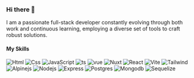 ### Hi there 👋
I am a passionate full-stack developer constantly evolving through both work and continuous learning, employing a diverse set of tools to craft robust solutions.

#### My Skills

<img src="https://skillicons.dev/icons?i=html" title=Html alt="Html"> <img src="https://skillicons.dev/icons?i=css" title=Css alt="Css"> <img src="https://skillicons.dev/icons?i=js" title=Js alt="JavaScript"> <img src="https://skillicons.dev/icons?i=ts" title=TypeScript alt="ts"> <img src="https://skillicons.dev/icons?i=vue&theme=light" title=Vue alt="vue"> <img src="https://skillicons.dev/icons?i=nuxtjs&theme=light" title=Nuxt alt="Nuxt"> <img src="https://skillicons.dev/icons?i=react&theme=light" title=React alt="React"> <img src="https://skillicons.dev/icons?i=vite&theme=light" title=Vite alt="Vite"> <img src="https://skillicons.dev/icons?i=tailwind&theme=light" title=Tailwind alt="Tailwind"> <img src="https://skillicons.dev/icons?i=alpinejs&theme=light" title=Alpinejs alt="Alpinejs"> <img src="https://skillicons.dev/icons?i=nodejs&theme=light" title=Nodejs alt="Nodejs"> <img src="https://skillicons.dev/icons?i=express&theme=light" title=Express alt="Express"> <img src="https://skillicons.dev/icons?i=postgres&theme=light" title=Postgres alt="Postgres"> <img src="https://skillicons.dev/icons?i=mongodb&theme=light" title=Mongodb alt="Mongodb"> <img src="https://skillicons.dev/icons?i=sequelize&theme=light" title=Sequelize alt="Sequelize">

<!--
**meirlamdan/meirlamdan** is a ✨ _special_ ✨ repository because its `README.md` (this file) appears on your GitHub profile.

Here are some ideas to get you started:

- 🔭 I’m currently working on ...
- 🌱 I’m currently learning ...
- 👯 I’m looking to collaborate on ...
- 🤔 I’m looking for help with ...
- 💬 Ask me about ...
- 📫 How to reach me: ...
- 😄 Pronouns: ...
- ⚡ Fun fact: ...
-->
